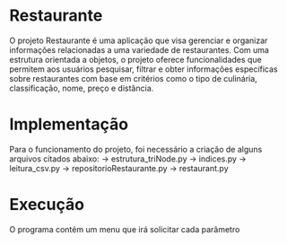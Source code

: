# Restaurante
O projeto Restaurante é uma aplicação que visa gerenciar e organizar informações relacionadas a uma variedade de restaurantes. Com uma estrutura orientada a objetos, o projeto oferece funcionalidades que permitem aos usuários pesquisar, filtrar e obter informações específicas sobre restaurantes com base em critérios como o tipo de culinária, classificação, nome, preço e distância.

# Implementação
Para o funcionamento do projeto, foi necessário a criação de alguns arquivos citados abaixo:
-> estrutura_triNode.py
-> indices.py
-> leitura_csv.py
-> repositorioRestaurante.py
-> restaurant.py

# Execução

O programa contém um menu que irá solicitar cada parâmetro 
